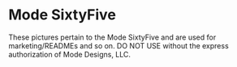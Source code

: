 # Mode SixtyFive

These pictures pertain to the Mode SixtyFive and are used for marketing/READMEs and so on. DO NOT USE without the express authorization of Mode Designs, LLC.
